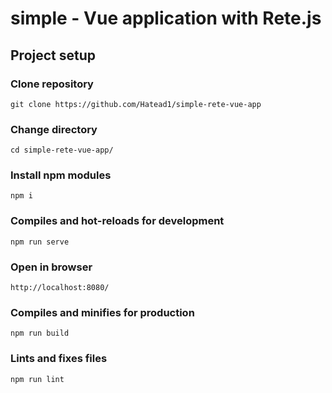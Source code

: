 # simple - Vue application with Rete.js

## Project setup

### Clone repository
```
git clone https://github.com/Hatead1/simple-rete-vue-app
```
### Change directory
```
cd simple-rete-vue-app/
```
### Install npm modules
```
npm i
```

### Compiles and hot-reloads for development
```
npm run serve
```
### Open in browser
```
http://localhost:8080/
```

### Compiles and minifies for production
```
npm run build
```

### Lints and fixes files
```
npm run lint
```
